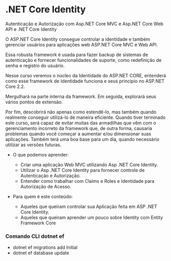 # .NET Core Identity
Autenticação e Autorização com Asp.NET Core MVC e Asp.NET Core Web API e .NET Core Identity

O ASP.NET Core Identity consegue controlar a identidade e também gerenciar usuários para aplicações web ASP.NET Core MVC e Web API.

Essa robusta framework é usada para fazer backup de sistemas de autenticação e fornecer funcionalidades de suporte, como redefinição de senha e registro do usuário.

Nesse curso veremos o núcleo da Identidade do ASP.NET CORE, entenderá como esse framework de Identidade funciona e seus principio no ASP.NET Core 2.2.

Mergulhará na parte interna da framework. Em seguida, explorará seus vários pontos de extensão.

Por fim, descobrirá não apenas como estendê-lo, mas também quando realmente conseguir utilizá-lo de maneira eficiente. Quando tiver terminado este curso, será capaz de evitar muitas das armadilhas que vêm com o gerenciamento incorreto da framework que, de outra forma, causaria problemas quando você começar a aumentar e/ou dimensionar suas aplicações. Também terá uma boa base para um dia, quando necessário utilizar as versões futuras.

- O que podemos aprender:
  - Criar uma aplicação Web MVC utilizando Asp .NET Core Identity.
  - Utilizar o Asp .NET Core Identity para fornecer controle de Autenticação e Autorização.
  - Entender como trabalhar com Claims e Roles e Identidade para Autorização de Acesso.

- Para quem é este conteúdo:
  - Aqueles que queiram controlar sua Aplicação feita em ASP .NET Core Identity.
  - Aqueles que queiram aprender um pouco sobre Identity com Entity Framework Core


### Comando CLI dotnet ef

- dotnet ef migrations add Initial
- dotnet ef database update
